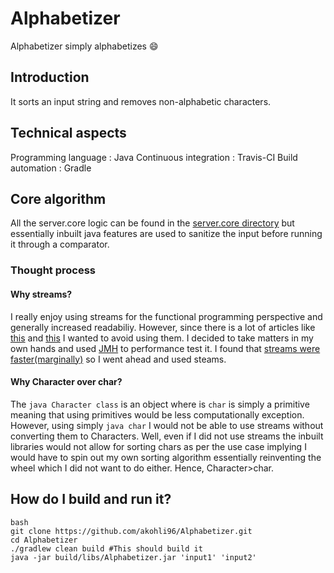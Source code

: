 # Alphabetizer

 Alphabetizer simply alphabetizes :smile:

## Introduction

   It sorts an input string and removes non-alphabetic characters.

## Technical aspects

Programming language : Java
Continuous integration : Travis-CI
Build automation : Gradle

## Core algorithm

All the server.core logic can be found in the [server.core directory](https://github.com/akohli96/Alphabetizer/tree/master/src/main/java/server.core)
but essentially inbuilt java features are used to sanitize the input before running it through a comparator.

### Thought process

#### Why streams?
I really enjoy using streams for the functional programming perspective and generally increased readabiliy.
However, since there is a lot of articles like [this](https://jaxenter.com/java-performance-tutorial-how-fast-are-the-java-8-streams-118830.html) and [this](https://blog.overops.com/benchmark-how-java-8-lambdas-and-streams-can-make-your-code-5-times-slower/) I wanted to avoid using them.
I decided to take matters in my own hands and used [JMH](https://openjdk.java.net/projects/code-tools/jmh/) to performance test it.
I found that [streams were faster(marginally)](https://github.com/akohli96/Alphabetizer/blob/master/src/main/resources/performance.txt) so I went ahead and used steams.

#### Why Character over char?
The ```java Character class``` is an object where is ```char``` is simply a primitive meaning that using primitives would be less computationally exception.
However, using simply ```java char``` I would not be able to use streams without converting them to Characters.
Well, even if I did not use streams the inbuilt libraries would not allow for sorting chars as per the use case implying I would have to spin out my own sorting algorithm essentially reinventing the wheel which I did not want to do either.
Hence, Character>char.

## How do I build and run it?

```
bash
git clone https://github.com/akohli96/Alphabetizer.git
cd Alphabetizer
./gradlew clean build #This should build it
java -jar build/libs/Alphabetizer.jar 'input1' 'input2'
```